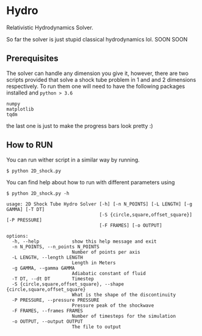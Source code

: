 # Hydro

Relativistic Hydrodynamics Solver.

So far the solver is just stupid classical hydrodynamics lol. SOON SOON

## Prerequisites

The solver can handle any dimension you give it, however, there are two scripts provided that solve a shock tube problem in 1 and and 2 dimensions respectively. To run them one will need to have the following packages installed and `python > 3.6`

```
numpy
matplotlib
tqdm
```
the last one is just to make the progress bars look pretty :)

## How to RUN

You can run wither script in a similar way by running. 

```shell
$ python 2D_shock.py
```

You can find help about how to run with different parameters using
```shell
$ python 2D_shock.py -h

usage: 2D Shock Tube Hydro Solver [-h] [-n N_POINTS] [-L LENGTH] [-g GAMMA] [-T DT]
                                  [-S {circle,square,offset_square}] [-P PRESSURE]
                                  [-F FRAMES] [-o OUTPUT]

options:
  -h, --help            show this help message and exit
  -n N_POINTS, --n_points N_POINTS
                        Number of points per axis
  -L LENGTH, --length LENGTH
                        Length in Meters
  -g GAMMA, --gamma GAMMA
                        Adiabatic constant of fluid
  -T DT, --dt DT        Timestep
  -S {circle,square,offset_square}, --shape {circle,square,offset_square}
                        What is the shape of the discontinuity
  -P PRESSURE, --pressure PRESSURE
                        Pressure peak of the shockwave
  -F FRAMES, --frames FRAMES
                        Number of timesteps for the simulation
  -o OUTPUT, --output OUTPUT
                        The file to output
```